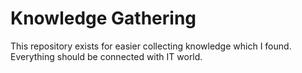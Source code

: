 # Knowledge Gathering

This repository exists for easier collecting knowledge which I found.  
Everything should be connected with IT world.